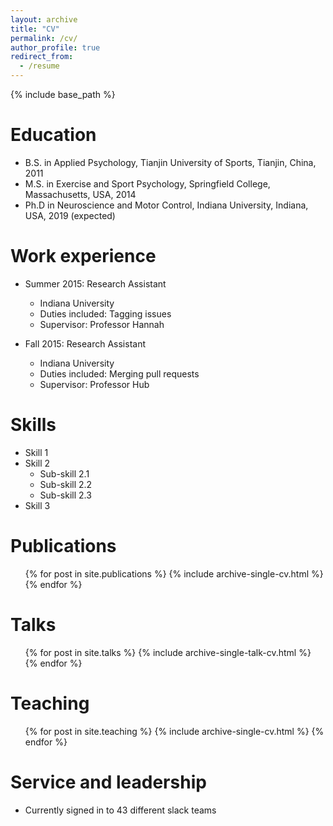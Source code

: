 ```yaml
---
layout: archive
title: "CV"
permalink: /cv/
author_profile: true
redirect_from:
  - /resume
---
```


{% include base_path %}

Education
======
* B.S. in Applied Psychology, Tianjin University of Sports, Tianjin, China, 2011
* M.S. in Exercise and Sport Psychology, Springfield College, Massachusetts, USA, 2014
* Ph.D in Neuroscience and Motor Control, Indiana University, Indiana, USA, 2019 (expected)

Work experience
======
* Summer 2015: Research Assistant
  * Indiana University
  * Duties included: Tagging issues
  * Supervisor: Professor Hannah

* Fall 2015: Research Assistant
  * Indiana University
  * Duties included: Merging pull requests
  * Supervisor: Professor Hub
  
Skills
======
* Skill 1
* Skill 2
  * Sub-skill 2.1
  * Sub-skill 2.2
  * Sub-skill 2.3
* Skill 3

Publications
======
  <ul>{% for post in site.publications %}
    {% include archive-single-cv.html %}
  {% endfor %}</ul>
  
Talks
======
  <ul>{% for post in site.talks %}
    {% include archive-single-talk-cv.html %}
  {% endfor %}</ul>
  
Teaching
======
  <ul>{% for post in site.teaching %}
    {% include archive-single-cv.html %}
  {% endfor %}</ul>
  
Service and leadership
======
* Currently signed in to 43 different slack teams
